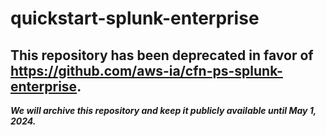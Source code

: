 # quickstart-splunk-enterprise 
## This repository has been deprecated in favor of https://github.com/aws-ia/cfn-ps-splunk-enterprise. 
***We will archive this repository and keep it publicly available until May 1, 2024.***
